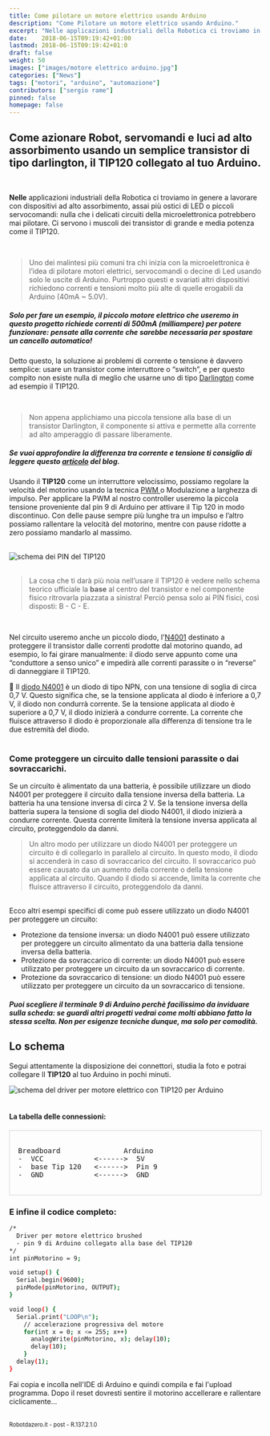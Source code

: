```yaml
---
title: Come pilotare un motore elettrico usando Arduino
description: "Come Pilotare un motore elettrico usando Arduino."
excerpt: "Nelle applicazioni industriali della Robotica ci troviamo in genere a lavorare con dispositivi ad alto assorbimento, assai più ostici di LED o piccoli servocomandi: nulla che i delicati circuiti della microelettronica potrebbero mai pilotare. Ci servono i muscoli dei transistor di grande e media potenza come il TIP120.. "
date:    2018-06-15T09:19:42+01:00
lastmod: 2018-06-15T09:19:42+01:0
draft: false
weight: 50
images: ["images/motore elettrico arduino.jpg"]
categories: ["News"]
tags: ["motori", "arduino", "automazione"]
contributors: ["sergio rame"]
pinned: false
homepage: false
---
```




## Come azionare Robot, servomandi e luci ad alto assorbimento usando un semplice transistor di tipo darlington, il TIP120 collegato al tuo Arduino.

<br>

**Nelle** applicazioni industriali della Robotica ci troviamo in genere a lavorare con dispositivi ad alto assorbimento, assai più ostici di LED o piccoli servocomandi: nulla che i delicati circuiti della microelettronica potrebbero mai pilotare. Ci servono i muscoli dei transistor di grande e media potenza come il TIP120.

<br>

> Uno dei malintesi più comuni tra chi inizia con la microelettronica è l’idea di pilotare motori elettrici, servocomandi o decine di Led usando solo le uscite di Arduino. Purtroppo questi e svariati altri dispositivi richiedono correnti e tensioni molto più alte di quelle erogabili da Arduino (40mA ~ 5.0V).

##### Solo per fare un esempio, il piccolo motore elettrico che useremo in questo progetto richiede correnti di 500mA (milliampere) per potere funzionare: pensate alla corrente che sarebbe necessaria per spostare un cancello automatico!

Detto questo, la soluzione ai problemi di corrente o tensione è davvero semplice: usare un transistor come interruttore o “switch”, e per questo compito non esiste nulla di meglio che usarne uno di tipo <a  target="_blank" href="https://it.wikipedia.org/wiki/Transistor_Darlington">Darlington</a> come ad esempio il TIP120.

<br>

> Non appena applichiamo una piccola tensione alla base di un transistor Darlington, il componente si attiva e permette alla corrente ad alto amperaggio di passare liberamente.

##### Se vuoi approfondire la differenza tra corrente e tensione ti consiglio di leggere questo [articolo](https://www.robotdazero.it/blog/la-differenza-tra-corrente-e-tensione) del blog.

Usando il **TIP120** come un interruttore velocissimo, possiamo regolare la velocità del motorino usando la tecnica <a  target="_blank" href = "https://it.wikipedia.org/wiki/Modulazione_di_larghezza_d%27impulso">PWM </a> o Modulazione a larghezza di impulso. Per applicare la PWM al nostro controller useremo la piccola tensione proveniente dal pin 9 di Arduino per attivare il Tip 120 in modo discontinuo. Con delle pause sempre più lunghe tra un impulso e l’altro possiamo rallentare la velocità del motorino, mentre con pause ridotte a zero possiamo mandarlo al massimo.

<br>

<img decoding="async" src="https://res.cloudinary.com/sebadima/image/upload/v1592550975/001/undefined_rr5hb0.png" alt="schema dei PIN del TIP120" />

<br>
<br>

> La cosa che ti darà più noia nell’usare il TIP120 è vedere nello schema teorico ufficiale la **base** al centro del transistor e nel componente fisico ritrovarla piazzata a sinistra! Perciò pensa solo ai PIN fisici, così disposti: B - C - E.

<br>

Nel circuito useremo anche un piccolo diodo, l'<a  target="_blank" href="https://en.wikipedia.org/wiki/1N400x_rectifier_diode">N4001</a> destinato a proteggere il transistor dalle correnti prodotte dal motorino quando, ad esempio, lo fai girare manualmente: il diodo serve appunto come una “conduttore a senso unico” e impedirà alle correnti parassite o in “reverse” di danneggiare il TIP120.

<div class="alert alert-doks d-flexflex-shrink-1" role="alert"> 👋
Il <a href="https://en.wikipedia.org/wiki/1N400x_rectifier_diode" target="_blank">diodo N4001</a> è un diodo di tipo NPN, con una tensione di soglia di circa 0,7 V. Questo significa che, se la tensione applicata al diodo è inferiore a 0,7 V, il diodo non condurrà corrente.
Se la tensione applicata al diodo è superiore a 0,7 V, il diodo inizierà a condurre corrente. La corrente che fluisce attraverso il diodo è proporzionale alla differenza di tensione tra le due estremità del diodo.
</div>

<br>

### Come proteggere un circuito dalle tensioni parassite o dai sovraccarichi.

Se un circuito è alimentato da una batteria, è possibile utilizzare un diodo N4001 per proteggere il circuito dalla tensione inversa della batteria. La batteria ha una tensione inversa di circa 2 V. Se la tensione inversa della batteria supera la tensione di soglia del diodo N4001, il diodo inizierà a condurre corrente. Questa corrente limiterà la tensione inversa applicata al circuito, proteggendolo da danni.

> Un altro modo per utilizzare un diodo N4001 per proteggere un circuito è di collegarlo in parallelo al circuito. In questo modo, il diodo si accenderà in caso di sovraccarico del circuito. Il sovraccarico può essere causato da un aumento della corrente o della tensione applicata al circuito.
Quando il diodo si accende, limita la corrente che fluisce attraverso il circuito, proteggendolo da danni.


<br>
Ecco altri esempi specifici di come può essere utilizzato un diodo N4001 per proteggere un circuito:

- Protezione da tensione inversa: un diodo N4001 può essere utilizzato per proteggere un circuito alimentato da una batteria dalla tensione inversa della batteria.
- Protezione da sovraccarico di corrente: un diodo N4001 può essere utilizzato per proteggere un circuito da un sovraccarico di corrente.
- Protezione da sovraccarico di tensione: un diodo N4001 può essere utilizzato per proteggere un circuito da un sovraccarico di tensione.



##### Puoi scegliere il terminale 9 di Arduino perchè facilissimo da inviduare sulla scheda: se guardi altri progetti vedrai come molti abbiano fatto la stessa scelta. Non per esigenze tecniche dunque, ma solo per comodità.

## Lo schema

Segui attentamente la disposizione dei connettori, studia la foto e potrai collegare Il **TIP120** al tuo Arduino in pochi minuti.

<img decoding="async" src="https://res.cloudinary.com/sebadima/image/upload/v1592559023/001/screenshot-3_xzszcr.png" alt="schema del driver per motore elettrico con TIP120 per Arduino"/>

<br>
<br>

#### La tabella delle connessioni:
<pre class="prettyprint" style="border: 1px solid #d6d4d4;">     

  Breadboard               Arduino
  -  VCC            &lt;------&gt;  5V
  -  base Tip 120   &lt;------&gt;  Pin 9
  -  GND            &lt;------&gt;  GND
<br>
</pre>

### E infine il codice completo:

```bash
/* 
  Driver per motore elettrico brushed
  - pin 9 di Arduino collegato alla base del TIP120
*/
int pinMotorino = 9;

void setup() {
  Serial.begin(9600);
  pinMode(pinMotorino, OUTPUT);  
}

void loop() {
  Serial.print("LOOP\n");
    // accelerazione progressiva del motore
    for(int x = 0; x <= 255; x++)
      analogWrite(pinMotorino, x); delay(10); 
      delay(10);
    }    
  delay(1);
}
```

Fai copia e incolla nell'IDE di Arduino e quindi compila e fai l'upload programma. Dopo il reset dovresti sentire il motorino accellerare e rallentare ciclicamente...
<br>
<br>
<p style="font-size: 0.80em;">Robotdazero.it -  post - R.137.2.1.0</p>  
